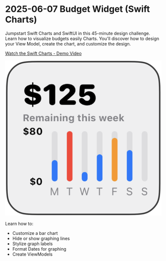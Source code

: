 # 2025-06-07 Budget Widget (Swift Charts)

Jumpstart Swift Charts and SwiftUI in this 45-minute design challenge. Learn how to visualize budgets easily Charts. You'll discover how to design your View Model, create the chart, and customize the design.

[Watch the Swift Charts - Demo Video](https://youtu.be/xgVSmJH2l6o)

![Swift Charts - Budget Widget](SwiftCharts-Hero.png)

Learn how to:

* Customize a bar chart
* Hide or show graphing lines
* Stylize graph labels
* Format Dates for graphing
* Create ViewModels

